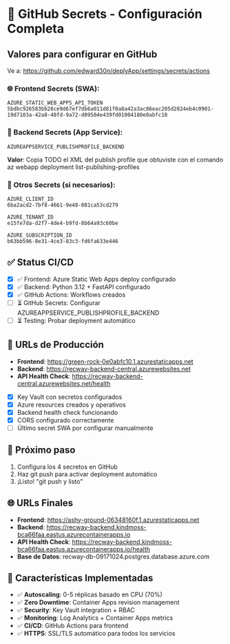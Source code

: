 # 🔐 GitHub Secrets - Configuración Completa

## Valores para configurar en GitHub

Ve a: https://github.com/edward30n/deplyApp/settings/secrets/actions

### 🌐 Frontend Secrets (SWA):

```
AZURE_STATIC_WEB_APPS_API_TOKEN
5bdbc926583bb28ce9d67ef7db6a011d81f0a8a42a3ac86eac205d2824eb4c0901-19d7103a-42a8-48fd-9a72-d09504e439fd01004180e0abfc10
```

### 🚀 Backend Secrets (App Service):

```
AZUREAPPSERVICE_PUBLISHPROFILE_BACKEND
```
**Valor**: Copia TODO el XML del publish profile que obtuviste con el comando az webapp deployment list-publishing-profiles

### 🔧 Otros Secrets (si necesarios):

```
AZURE_CLIENT_ID
6ba2acd2-7bf8-4661-9e48-081ca53cd279

AZURE_TENANT_ID
e15fe7da-d2f7-4de4-b9fd-8b64a93c60be

AZURE_SUBSCRIPTION_ID
b63bb596-8e31-4ce3-83c3-fd6fa633e446
```

## ✅ Status CI/CD

- [x] ✅ Frontend: Azure Static Web Apps deploy configurado
- [x] ✅ Backend: Python 3.12 + FastAPI configurado  
- [x] ✅ GitHub Actions: Workflows creados
- [ ] ⏳ GitHub Secrets: Configurar AZUREAPPSERVICE_PUBLISHPROFILE_BACKEND
- [ ] ⏳ Testing: Probar deployment automático

## 🎯 URLs de Producción

- **Frontend**: https://green-rock-0e0abfc10.1.azurestaticapps.net
- **Backend**: https://recway-backend-central.azurewebsites.net
- **API Health Check**: https://recway-backend-central.azurewebsites.net/health
- [x] Key Vault con secretos configurados
- [x] Azure resources creados y operativos
- [x] Backend health check funcionando
- [x] CORS configurado correctamente
- [ ] Último secret SWA por configurar manualmente

## 🚀 Próximo paso

1. Configura los 4 secretos en GitHub
2. Haz git push para activar deployment automático
3. ¡Listo! "git push y listo"

## 🌐 URLs Finales

- **Frontend**: https://ashy-ground-06348160f.1.azurestaticapps.net
- **Backend**: https://recway-backend.kindmoss-bca66faa.eastus.azurecontainerapps.io
- **API Health Check**: https://recway-backend.kindmoss-bca66faa.eastus.azurecontainerapps.io/health
- **Base de Datos**: recway-db-09171024.postgres.database.azure.com

## 🚀 Características Implementadas

- ✅ **Autoscaling**: 0-5 réplicas basado en CPU (70%)
- ✅ **Zero Downtime**: Container Apps revision management
- ✅ **Security**: Key Vault integration + RBAC
- ✅ **Monitoring**: Log Analytics + Container Apps metrics
- ✅ **CI/CD**: GitHub Actions para frontend
- ✅ **HTTPS**: SSL/TLS automático para todos los servicios